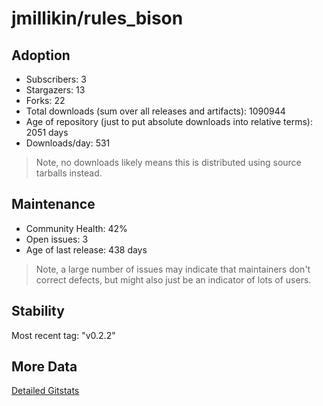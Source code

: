 # jmillikin/rules_bison

## Adoption

- Subscribers: 3
- Stargazers: 13
- Forks: 22
- Total downloads (sum over all releases and artifacts): 1090944
- Age of repository (just to put absolute downloads into relative terms): 2051 days
- Downloads/day: 531

> Note, no downloads likely means this is distributed using source tarballs instead.

## Maintenance

- Community Health: 42%
- Open issues: 3
- Age of last release: 438 days

> Note, a large number of issues may indicate that maintainers don't correct defects, but might also
> just be an indicator of lots of users.

## Stability

Most recent tag: "v0.2.2"

## More Data

[Detailed Gitstats](/bazel-catalog/gitstats/jmillikin/rules_bison)

